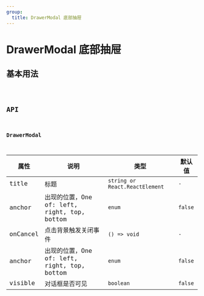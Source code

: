 ```yaml
---
group:
  title: DrawerModal 底部抽屉
---
```


# DrawerModal 底部抽屉

## 基本用法

<code src="./demo/base" />

## API

### DrawerModal

| 属性     | 说明                                         | 类型                           | 默认值  |
| -------- | -------------------------------------------- | ------------------------------ | ------- |
| title    | 标题                                         | `string or React.ReactElement` | `-`     |
| anchor   | 出现的位置，One of: left, right, top, bottom | `enum`                         | `false` |
| onCancel | 点击背景触发关闭事件                         | `() => void`                   | `-`     |
| anchor   | 出现的位置，One of: left, right, top, bottom | `enum`                         | `false` |
| visible  | 对话框是否可见                               | `boolean`                      | `false` |
